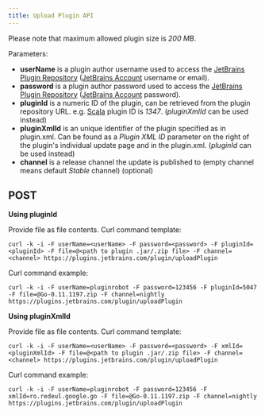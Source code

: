```yaml
---
title: Upload Plugin API
---
```

 
Please note that maximum allowed plugin size is *200 MB*.


Parameters:

* **userName** is a plugin author username used to access the [JetBrains Plugin Repository](https://plugins.jetbrains.com) ([JetBrains Account](https://account.jetbrains.com) username or email).  
* **password** is a plugin author password used to access the [JetBrains Plugin Repository](https://plugins.jetbrains.com) ([JetBrains Account](https://account.jetbrains.com) password).
* **pluginId** is a numeric ID of the plugin, can be retrieved from the plugin repository URL. e.g. [Scala](https://plugins.jetbrains.com/plugin/1347-scala) plugin ID is *1347*. (*pluginXmlId* can be used instead)
* **pluginXmlId** is an unique identifier of the plugin specified as <id> in plugin.xml. Can be found as a *Plugin XML ID* parameter on the right of the plugin's individual update page and in the plugin.xml. (*pluginId* can be used instead)
* **channel** is a release channel the update is published to (empty channel means default *Stable* channel) (optional)

## POST
**Using pluginId**


Provide file as file contents. Curl command template:

```
curl -k -i -F userName=<userName> -F password=<password> -F pluginId=<pluginId> -F file=@<path to plugin .jar/.zip file> -F channel=<channel> https://plugins.jetbrains.com/plugin/uploadPlugin
```

Curl command example:

```
curl -k -i -F userName=pluginrobot -F password=123456 -F pluginId=5047 -F file=@Go-0.11.1197.zip -F channel=nightly https://plugins.jetbrains.com/plugin/uploadPlugin
```

**Using pluginXmlId**

Provide file as file contents. Curl command template:

```
curl -k -i -F userName=<userName> -F password=<password> -F xmlId=<pluginXmlId> -F file=@<path to plugin .jar/.zip file> -F channel=<channel> https://plugins.jetbrains.com/plugin/uploadPlugin
```

Curl command example:

```
curl -k -i -F userName=pluginrobot -F password=123456 -F xmlId=ro.redeul.google.go -F file=@Go-0.11.1197.zip -F channel=nightly https://plugins.jetbrains.com/plugin/uploadPlugin
```
